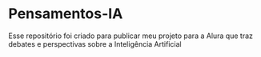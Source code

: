 # Pensamentos-IA
Esse repositório foi criado para publicar meu projeto para a Alura que traz debates e perspectivas sobre a Inteligência Artificial
